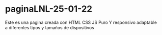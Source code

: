 # paginaLNL-25-01-22
Este es una pagina creada con HTML CSS JS Puro Y responsivo adaptable a  diferentes tipos y tamaños de dispositivos
